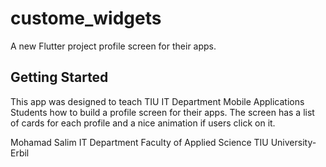# custome_widgets

A new Flutter project profile screen for their apps.

## Getting Started
This app was designed to teach TIU IT Department Mobile Applications Students how to build a profile screen for their apps. 
The screen has a list of cards for each profile and a nice animation if users click on it.


Mohamad Salim
IT Department 
Faculty of Applied Science
TIU University- Erbil


